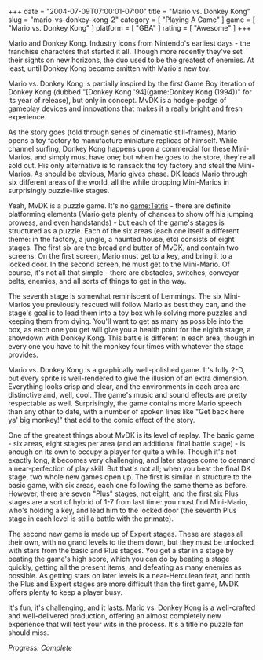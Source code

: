 +++
date = "2004-07-09T07:00:01-07:00"
title = "Mario vs. Donkey Kong"
slug = "mario-vs-donkey-kong-2"
category = [ "Playing A Game" ]
game = [ "Mario vs. Donkey Kong" ]
platform = [ "GBA" ]
rating = [ "Awesome" ]
+++

Mario and Donkey Kong. Industry icons from Nintendo's earliest days - the franchise characters that started it all. Though more recently they've set their sights on new horizons, the duo used to be the greatest of enemies. At least, until Donkey Kong became smitten with Mario's new toy.

Mario vs. Donkey Kong is partially inspired by the first Game Boy iteration of Donkey Kong (dubbed "[Donkey Kong '94](game:Donkey Kong (1994))" for its year of release), but only in concept. MvDK is a hodge-podge of gameplay devices and innovations that makes it a really bright and fresh experience.

As the story goes (told through series of cinematic still-frames), Mario opens a toy factory to manufacture miniature replicas of himself. While channel surfing, Donkey Kong happens upon a commercial for these Mini-Marios, and simply must have one; but when he goes to the store, they're all sold out. His only alternative is to ransack the toy factory and steal the Mini-Marios. As should be obvious, Mario gives chase. DK leads Mario through six different areas of the world, all the while dropping Mini-Marios in surprisingly puzzle-like stages.

Yeah, MvDK is a puzzle game. It's no <game:Tetris> - there are definite platforming elements (Mario gets plenty of chances to show off his jumping prowess, and even handstands) - but each of the game's stages is structured as a puzzle. Each of the six areas (each one itself a different theme: in the factory, a jungle, a haunted house, etc) consists of eight stages. The first six are the bread and butter of MvDK, and contain two screens. On the first screen, Mario must get to a key, and bring it to a locked door. In the second screen, he must get to the Mini-Mario. Of course, it's not all that simple - there are obstacles, switches, conveyor belts, enemies, and all sorts of things to get in the way.

The seventh stage is somewhat reminiscent of Lemmings. The six Mini-Marios you previously rescued will follow Mario as best they can, and the stage's goal is to lead them into a toy box while solving more puzzles and keeping them from dying. You'll want to get as many as possible into the box, as each one you get will give you a health point for the eighth stage, a showdown with Donkey Kong. This battle is different in each area, though in every one you have to hit the monkey four times with whatever the stage provides.

Mario vs. Donkey Kong is a graphically well-polished game. It's fully 2-D, but every sprite is well-rendered to give the illusion of an extra dimension. Everything looks crisp and clear, and the environments in each area are distinctive and, well, cool. The game's music and sound effects are pretty respectable as well. Surprisingly, the game contains more Mario speech than any other to date, with a number of spoken lines like "Get back here ya' big monkey!" that add to the comic effect of the story.

One of the greatest things about MvDK is its level of replay. The basic game - six areas, eight stages per area (and an additional final battle stage) - is enough on its own to occupy a player for quite a while. Though it's not exactly long, it becomes very challenging, and later stages come to demand a near-perfection of play skill. But that's not all; when you beat the final DK stage, two whole new games open up. The first is similar in structure to the basic game, with six areas, each one following the same theme as before. However, there are seven "Plus" stages, not eight, and the first six Plus stages are a sort of hybrid of 1-7 from last time: you must find Mini-Mario, who's holding a key, and lead him to the locked door (the seventh Plus stage in each level is still a battle with the primate).

The second new game is made up of Expert stages. These are stages all their own, with no grand levels to tie them down, but they must be unlocked with stars from the basic and Plus stages. You get a star in a stage by beating the game's high score, which you can do by beating a stage quickly, getting all the present items, and defeating as many enemies as possible. As getting stars on later levels is a near-Herculean feat, and both the Plus and Expert stages are more difficult than the first game, MvDK offers plenty to keep a player busy.

It's fun, it's challenging, and it lasts. Mario vs. Donkey Kong is a well-crafted and well-delivered production, offering an almost completely new experience that will test your wits in the process. It's a title no puzzle fan should miss.

<i>Progress: Complete</i>